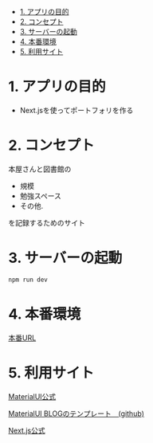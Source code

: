 - [1. アプリの目的](#1-アプリの目的)
- [2. コンセプト](#2-コンセプト)
- [3. サーバーの起動](#3-サーバーの起動)
- [4. 本番環境](#4-本番環境)
- [5. 利用サイト](#5-利用サイト)

# 1. アプリの目的
- Next.jsを使ってポートフォリを作る

# 2. コンセプト
本屋さんと図書館の
- 規模
- 勉強スペース
- その他.

を記録するためのサイト

# 3. サーバーの起動

```bash
npm run dev
```

# 4. 本番環境
[本番URL](https://book-major.vercel.app/)

# 5. 利用サイト
[MaterialUI公式](https://mui.com/material-ui/getting-started/templates/)

[MaterialUI BLOGのテンプレート　(github)](https://github.com/mui/material-ui/tree/v7.0.2/docs/data/material/getting-started/templates/blog)

[Next.js公式](https://nextjs.org/docs)

